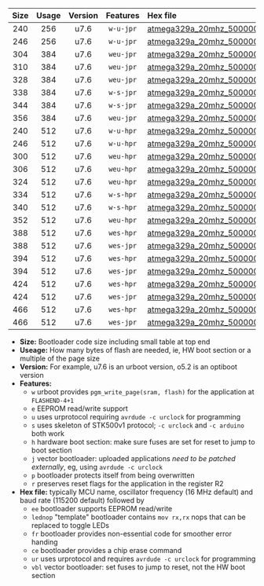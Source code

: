 |Size|Usage|Version|Features|Hex file|
|:-:|:-:|:-:|:-:|:--|
|240|256|u7.6|`w-u-jpr`|[atmega329a_20mhz_500000bps_ur_vbl.hex](https://raw.githubusercontent.com/stefanrueger/urboot/main//atmega329a_20mhz_500000bps_ur_vbl.hex)|
|246|256|u7.6|`w-u-jpr`|[atmega329a_20mhz_500000bps_lednop_ur_vbl.hex](https://raw.githubusercontent.com/stefanrueger/urboot/main//atmega329a_20mhz_500000bps_lednop_ur_vbl.hex)|
|304|384|u7.6|`weu-jpr`|[atmega329a_20mhz_500000bps_ee_ur_vbl.hex](https://raw.githubusercontent.com/stefanrueger/urboot/main//atmega329a_20mhz_500000bps_ee_ur_vbl.hex)|
|310|384|u7.6|`weu-jpr`|[atmega329a_20mhz_500000bps_ee_lednop_ur_vbl.hex](https://raw.githubusercontent.com/stefanrueger/urboot/main//atmega329a_20mhz_500000bps_ee_lednop_ur_vbl.hex)|
|328|384|u7.6|`weu-jpr`|[atmega329a_20mhz_500000bps_ee_lednop_fr_ur_vbl.hex](https://raw.githubusercontent.com/stefanrueger/urboot/main//atmega329a_20mhz_500000bps_ee_lednop_fr_ur_vbl.hex)|
|338|384|u7.6|`w-s-jpr`|[atmega329a_20mhz_500000bps_vbl.hex](https://raw.githubusercontent.com/stefanrueger/urboot/main//atmega329a_20mhz_500000bps_vbl.hex)|
|344|384|u7.6|`w-s-jpr`|[atmega329a_20mhz_500000bps_lednop_vbl.hex](https://raw.githubusercontent.com/stefanrueger/urboot/main//atmega329a_20mhz_500000bps_lednop_vbl.hex)|
|356|384|u7.6|`weu-jpr`|[atmega329a_20mhz_500000bps_ee_lednop_fr_ce_ur_vbl.hex](https://raw.githubusercontent.com/stefanrueger/urboot/main//atmega329a_20mhz_500000bps_ee_lednop_fr_ce_ur_vbl.hex)|
|240|512|u7.6|`w-u-hpr`|[atmega329a_20mhz_500000bps_ur.hex](https://raw.githubusercontent.com/stefanrueger/urboot/main//atmega329a_20mhz_500000bps_ur.hex)|
|246|512|u7.6|`w-u-hpr`|[atmega329a_20mhz_500000bps_lednop_ur.hex](https://raw.githubusercontent.com/stefanrueger/urboot/main//atmega329a_20mhz_500000bps_lednop_ur.hex)|
|300|512|u7.6|`weu-hpr`|[atmega329a_20mhz_500000bps_ee_ur.hex](https://raw.githubusercontent.com/stefanrueger/urboot/main//atmega329a_20mhz_500000bps_ee_ur.hex)|
|306|512|u7.6|`weu-hpr`|[atmega329a_20mhz_500000bps_ee_lednop_ur.hex](https://raw.githubusercontent.com/stefanrueger/urboot/main//atmega329a_20mhz_500000bps_ee_lednop_ur.hex)|
|324|512|u7.6|`weu-hpr`|[atmega329a_20mhz_500000bps_ee_lednop_fr_ur.hex](https://raw.githubusercontent.com/stefanrueger/urboot/main//atmega329a_20mhz_500000bps_ee_lednop_fr_ur.hex)|
|334|512|u7.6|`w-s-hpr`|[atmega329a_20mhz_500000bps.hex](https://raw.githubusercontent.com/stefanrueger/urboot/main//atmega329a_20mhz_500000bps.hex)|
|340|512|u7.6|`w-s-hpr`|[atmega329a_20mhz_500000bps_lednop.hex](https://raw.githubusercontent.com/stefanrueger/urboot/main//atmega329a_20mhz_500000bps_lednop.hex)|
|352|512|u7.6|`weu-hpr`|[atmega329a_20mhz_500000bps_ee_lednop_fr_ce_ur.hex](https://raw.githubusercontent.com/stefanrueger/urboot/main//atmega329a_20mhz_500000bps_ee_lednop_fr_ce_ur.hex)|
|388|512|u7.6|`wes-hpr`|[atmega329a_20mhz_500000bps_ee.hex](https://raw.githubusercontent.com/stefanrueger/urboot/main//atmega329a_20mhz_500000bps_ee.hex)|
|388|512|u7.6|`wes-jpr`|[atmega329a_20mhz_500000bps_ee_vbl.hex](https://raw.githubusercontent.com/stefanrueger/urboot/main//atmega329a_20mhz_500000bps_ee_vbl.hex)|
|394|512|u7.6|`wes-hpr`|[atmega329a_20mhz_500000bps_ee_lednop.hex](https://raw.githubusercontent.com/stefanrueger/urboot/main//atmega329a_20mhz_500000bps_ee_lednop.hex)|
|394|512|u7.6|`wes-jpr`|[atmega329a_20mhz_500000bps_ee_lednop_vbl.hex](https://raw.githubusercontent.com/stefanrueger/urboot/main//atmega329a_20mhz_500000bps_ee_lednop_vbl.hex)|
|424|512|u7.6|`wes-hpr`|[atmega329a_20mhz_500000bps_ee_lednop_fr.hex](https://raw.githubusercontent.com/stefanrueger/urboot/main//atmega329a_20mhz_500000bps_ee_lednop_fr.hex)|
|424|512|u7.6|`wes-jpr`|[atmega329a_20mhz_500000bps_ee_lednop_fr_vbl.hex](https://raw.githubusercontent.com/stefanrueger/urboot/main//atmega329a_20mhz_500000bps_ee_lednop_fr_vbl.hex)|
|466|512|u7.6|`wes-hpr`|[atmega329a_20mhz_500000bps_ee_lednop_fr_ce.hex](https://raw.githubusercontent.com/stefanrueger/urboot/main//atmega329a_20mhz_500000bps_ee_lednop_fr_ce.hex)|
|466|512|u7.6|`wes-jpr`|[atmega329a_20mhz_500000bps_ee_lednop_fr_ce_vbl.hex](https://raw.githubusercontent.com/stefanrueger/urboot/main//atmega329a_20mhz_500000bps_ee_lednop_fr_ce_vbl.hex)|

- **Size:** Bootloader code size including small table at top end
- **Useage:** How many bytes of flash are needed, ie, HW boot section or a multiple of the page size
- **Version:** For example, u7.6 is an urboot version, o5.2 is an optiboot version
- **Features:**
  + `w` urboot provides `pgm_write_page(sram, flash)` for the application at `FLASHEND-4+1`
  + `e` EEPROM read/write support
  + `u` uses urprotocol requiring `avrdude -c urclock` for programming
  + `s` uses skeleton of STK500v1 protocol; `-c urclock` and `-c arduino` both work
  + `h` hardware boot section: make sure fuses are set for reset to jump to boot section
  + `j` vector bootloader: uploaded applications *need to be patched externally*, eg, using `avrdude -c urclock`
  + `p` bootloader protects itself from being overwritten
  + `r` preserves reset flags for the application in the register R2
- **Hex file:** typically MCU name, oscillator frequency (16 MHz default) and baud rate (115200 default) followed by
  + `ee` bootloader supports EEPROM read/write
  + `lednop` "template" bootloader contains `mov rx,rx` nops that can be replaced to toggle LEDs
  + `fr` bootloader provides non-essential code for smoother error handing
  + `ce` bootloader provides a chip erase command
  + `ur` uses urprotocol and requires `avrdude -c urclock` for programming
  + `vbl` vector bootloader: set fuses to jump to reset, not the HW boot section
